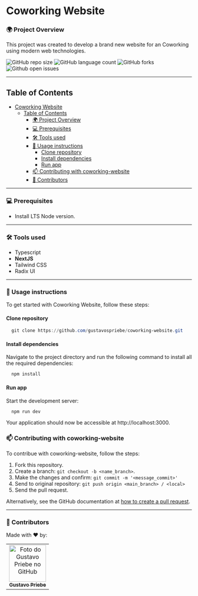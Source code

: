 # Coworking Website

### 🌍 Project Overview
This project was created to develop a brand new website for an Coworking using modern web technologies.


<!--- https://shields.io --->

![GitHub repo size](https://img.shields.io/github/repo-size/gustavospriebe/coworking-website?style=for-the-badge)
![GitHub language count](https://img.shields.io/github/languages/count/gustavospriebe/coworking-website?style=for-the-badge)
![GitHub forks](https://img.shields.io/github/forks/gustavospriebe/coworking-website?style=for-the-badge)
![Github open issues](https://img.shields.io/github/issues/gustavospriebe/coworking-website?style=for-the-badge)

<!--- #################### mudar imagem exemplo #################### --->
___
## Table of Contents
- [Coworking Website](#coworking-website)
  - [Table of Contents](#table-of-contents)
    - [🌍 Project Overview](#-project-overview)
    - [💻 Prerequisites](#-prerequisites)
    - [🛠 Tools used](#-tools-used)
    - [🚀 Usage instructions](#-usage-instructions)
      - [Clone repository](#clone-repository)
      - [Install dependencies](#install-dependencies)
      - [Run app](#run-app)
    - [📫 Contributing with coworking-website](#-contributing-with-coworking-website)
    - [🤝 Contributors](#-contributors)

___
### 💻 Prerequisites

- Install LTS Node version.

<!--- #################### mudar pré-requisitos  ####################--->
___
### 🛠 Tools used

- Typescript
- <b>NextJS</b>
- Tailwind CSS
- Radix UI

<!--- #################### mudar ferramentas #################### --->

___

### 🚀 Usage instructions

To get started with Coworking Website, follow these steps:

#### Clone repository

```powershell
  git clone https://github.com/gustavospriebe/coworking-website.git
```

#### Install dependencies
Navigate to the project directory and run the following command to install all the required dependencies:

```powershell
  npm install
```

#### Run app
Start the development server:

```powershell
  npm run dev
```
Your application should now be accessible at http://localhost:3000.

### 📫 Contributing with coworking-website

To contribue with coworking-website, follow the steps:

1. Fork this repository.
2. Create a branch: `git checkout -b <name_branch>`.
3. Make the changes and confirm: `git commit -m '<message_commit>'`
4. Send to original repository: `git push origin <main_branch> / <local>`
5. Send the pull request.

Alternatively, see the GitHub documentation at [how to create a pull request](https://help.github.com/en/github/collaborating-with-issues-and-pull-requests/creating-a-pull-request).
___
### 🤝 Contributors

Made with ❤️ by:

<table>
  <tr>
    <td align="center">
      <a href="#">
        <img src="https://github.com/gustavospriebe.png" width="100px;" alt="Foto do Gustavo Priebe no GitHub"/><br>
        <sub>
          <b>Gustavo Priebe</b>
        </sub>
      </a>
    </td>
  </tr>
</table>
